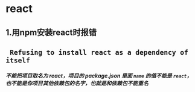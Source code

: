 # react

## 1.用npm安装react时报错

## ` Refusing to install react as a dependency of itself`

##### 不能把项目取名为 react，项目的 package.json 里面 `name` 的值不能是 `react`，也不能是你项目其他依赖包的名字，也就是和依赖包不能重名